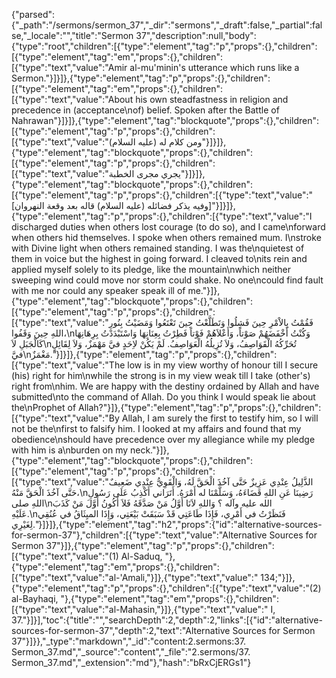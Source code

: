 {"parsed":{"_path":"/sermons/sermon_37","_dir":"sermons","_draft":false,"_partial":false,"_locale":"","title":"Sermon 37","description":null,"body":{"type":"root","children":[{"type":"element","tag":"p","props":{},"children":[{"type":"element","tag":"em","props":{},"children":[{"type":"text","value":"Amir al-mu'minin's utterance which runs like a Sermon."}]}]},{"type":"element","tag":"p","props":{},"children":[{"type":"element","tag":"em","props":{},"children":[{"type":"text","value":"About his own steadfastness in religion and precedence in (acceptance\nof) belief. Spoken after the Battle of Nahrawan"}]}]},{"type":"element","tag":"blockquote","props":{},"children":[{"type":"element","tag":"p","props":{},"children":[{"type":"text","value":"ومن كلام له (عليه السلام)"}]}]},{"type":"element","tag":"blockquote","props":{},"children":[{"type":"element","tag":"p","props":{},"children":[{"type":"text","value":"يجري مجرى الخطبة"}]}]},{"type":"element","tag":"blockquote","props":{},"children":[{"type":"element","tag":"p","props":{},"children":[{"type":"text","value":"[وفيه يذكر فضائله (عليه السلام) قاله بعد وقعة النهروان]"}]}]},{"type":"element","tag":"p","props":{},"children":[{"type":"text","value":"I discharged duties when others lost courage (to do so), and I came\nforward when others hid themselves. I spoke when others remained mum. I\nstroke with Divine light when others remained standing. I was the\nquietest of them in voice but the highest in going forward. I cleaved to\nits rein and applied myself solely to its pledge, like the mountain\nwhich neither sweeping wind could move nor storm could shake. No one\ncould find fault with me nor could any speaker speak ill of me."}]},{"type":"element","tag":"blockquote","props":{},"children":[{"type":"element","tag":"p","props":{},"children":[{"type":"text","value":"فَقُمْتُ بِالاْمْرِ حِينَ فَشِلُوا وَتَطَلَّعْتُ حِينَ تَعْتَعُوا وَمَضَيْتُ بِنُورِ اللهِ حِينَ وَقَفُوا،\nوَكُنْتُ أَخْفَضَهُمْ صَوْتاً، وَأَعْلاَهُمْ فَوْتاً فَطِرْتُ بِعِنَانِهَا وَاسْتَبْدَدْتُ بِرِهَانِهَا كَالْجَبَلِ لاَ\nتُحَرِّكُهُ الْقَوَاصِفُ، وَلاَ تُزِيلُهُ الْعَوَاصِفُ. لَمْ يَكُنْ لاِحَدٍ فيَّ مَهْمَزٌ، وَلاَ لِقَائِلٍ فيَّ\nمَغْمَزٌ."}]}]},{"type":"element","tag":"p","props":{},"children":[{"type":"text","value":"The low is in my view worthy of honour till I secure (his) right for him\nwhile the strong is in my view weak till I take (other's) right from\nhim. We are happy with the destiny ordained by Allah and have submitted\nto the command of Allah. Do you think I would speak lie about the\nProphet of Allah?"}]},{"type":"element","tag":"p","props":{},"children":[{"type":"text","value":"By Allah, I am surely the first to testify him, so I will not be the\nfirst to falsify him. I looked at my affairs and found that my obedience\nshould have precedence over my allegiance while my pledge with him is a\nburden on my neck."}]},{"type":"element","tag":"blockquote","props":{},"children":[{"type":"element","tag":"p","props":{},"children":[{"type":"text","value":"الذَّلِيلُ عِنْدِي عَزِيزٌ حَتَّى آخُذَ الْحَقَّ لَهُ، وَالْقَوِيُّ عِنْدِي ضَعِيفٌ حَتَّى آخُذَ الْحَقَّ مَنْهُ،\nرَضِينَا عَنِ اللهِ قَضَاءَهُ، وَسَلَّمْنَا له أَمْرَهُ. أَتَرَاني أَكْذِبُ عَلَى رَسُولِ اللهِ صلى\nالله عليه وآله ؟ وَاللهِ لاَنَا أَوَّلُ مَنْ صَدَّقَهُ فَلاَ أَكُونُ أَوَّلَ مَنْ كَذَبَ عَلَيْهِ.\nفَنَظَرْتُ في أَمْرِي، فَإِذَا طَاعَتِي قَدْ سَبَقَتْ بَيْعَتِي، وَإِذَا الميِثَاقُ في عُنُقِي لِغَيْرِي."}]}]},{"type":"element","tag":"h2","props":{"id":"alternative-sources-for-sermon-37"},"children":[{"type":"text","value":"Alternative Sources for Sermon 37"}]},{"type":"element","tag":"p","props":{},"children":[{"type":"text","value":"(1) Al-Saduq, "},{"type":"element","tag":"em","props":{},"children":[{"type":"text","value":"al-'Amali,"}]},{"type":"text","value":" 134;"}]},{"type":"element","tag":"p","props":{},"children":[{"type":"text","value":"(2) al-Bayhaqi, "},{"type":"element","tag":"em","props":{},"children":[{"type":"text","value":"al-Mahasin,"}]},{"type":"text","value":" I, 37."}]}],"toc":{"title":"","searchDepth":2,"depth":2,"links":[{"id":"alternative-sources-for-sermon-37","depth":2,"text":"Alternative Sources for Sermon 37"}]}},"_type":"markdown","_id":"content:2.sermons:37. Sermon_37.md","_source":"content","_file":"2.sermons/37. Sermon_37.md","_extension":"md"},"hash":"bRxCjERGs1"}